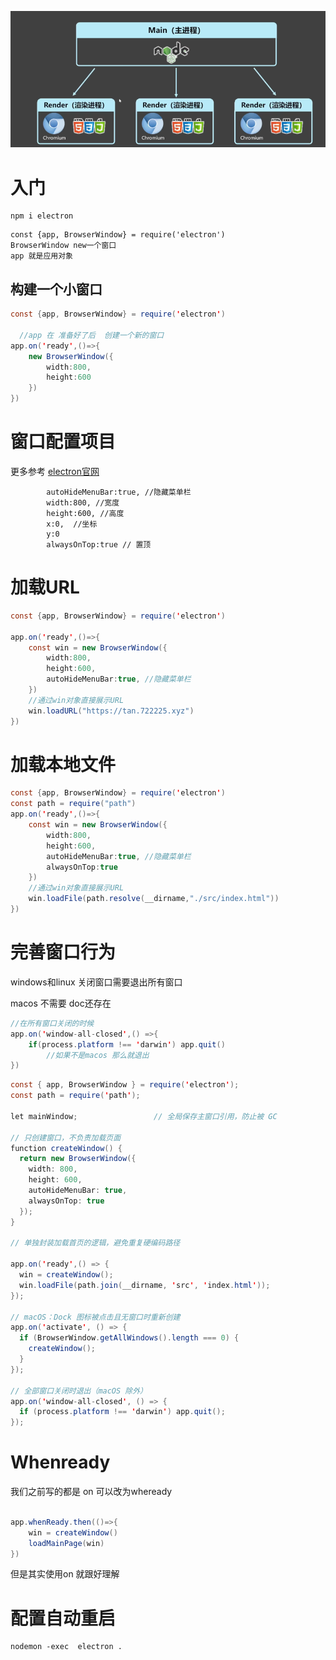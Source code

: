 ![image-20250526214609065](https://raw.githubusercontent.com/Xioaruan912/pic/main/image-20250526214609065.png)

# 入门

```
npm i electron  
```

```
const {app, BrowserWindow} = require('electron')
BrowserWindow new一个窗口
app 就是应用对象
```

## 构建一个小窗口

```java
const {app, BrowserWindow} = require('electron')

  //app 在 准备好了后  创建一个新的窗口
app.on('ready',()=>{
    new BrowserWindow({
        width:800,
        height:600
    })
})
```

# 窗口配置项目

更多参考 [electron官网](https://www.electronjs.org/zh/docs/latest/api/browser-window)

```
        autoHideMenuBar:true, //隐藏菜单栏
        width:800, //宽度
        height:600, //高度
        x:0,  //坐标
        y:0	
        alwaysOnTop:true // 置顶 
```

# 加载URL

```java
const {app, BrowserWindow} = require('electron')

app.on('ready',()=>{
    const win = new BrowserWindow({
        width:800,
        height:600,
        autoHideMenuBar:true, //隐藏菜单栏
    })
    //通过win对象直接展示URL
    win.loadURL("https://tan.722225.xyz")
})
```

# 加载本地文件

```java
const {app, BrowserWindow} = require('electron')
const path = require("path")
app.on('ready',()=>{
    const win = new BrowserWindow({
        width:800,
        height:600,
        autoHideMenuBar:true, //隐藏菜单栏
        alwaysOnTop:true
    })
    //通过win对象直接展示URL
    win.loadFile(path.resolve(__dirname,"./src/index.html"))
})
```

# 完善窗口行为

windows和linux 关闭窗口需要退出所有窗口

macos 不需要 doc还存在

```java
//在所有窗口关闭的时候
app.on('window-all-closed',() =>{
    if(process.platform !== 'darwin') app.quit()
        //如果不是macos 那么就退出
})
```

```java
const { app, BrowserWindow } = require('electron');
const path = require('path');

let mainWindow;                 // 全局保存主窗口引用，防止被 GC

// 只创建窗口，不负责加载页面
function createWindow() {
  return new BrowserWindow({
    width: 800,
    height: 600,
    autoHideMenuBar: true,
    alwaysOnTop: true
  });
}

// 单独封装加载首页的逻辑，避免重复硬编码路径

app.on('ready',() => {
  win = createWindow();  
  win.loadFile(path.join(__dirname, 'src', 'index.html'));   
});

// macOS：Dock 图标被点击且无窗口时重新创建
app.on('activate', () => {
  if (BrowserWindow.getAllWindows().length === 0) {
    createWindow();
  }
});

// 全部窗口关闭时退出（macOS 除外）
app.on('window-all-closed', () => {
  if (process.platform !== 'darwin') app.quit();
});

```

# Whenready

我们之前写的都是 on 可以改为wheready

```java

app.whenReady.then(()=>{
    win = createWindow()
    loadMainPage(win)
})

```

但是其实使用on 就跟好理解

# 配置自动重启

```
nodemon -exec  electron .
```

